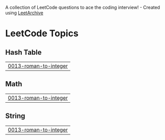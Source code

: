 A collection of LeetCode questions to ace the coding interview! - Created using [LeetArchive](https://github.com/anujlunawat/LeetArchive)


<!---LeetCode Topics Start-->
# LeetCode Topics
## Hash Table
|  |
| ------- |
| [0013-roman-to-integer](https://github.com/izuxhd/DSA-Notes/tree/main/LeetCode/0013-roman-to-integer) |
## Math
|  |
| ------- |
| [0013-roman-to-integer](https://github.com/izuxhd/DSA-Notes/tree/main/LeetCode/0013-roman-to-integer) |
## String
|  |
| ------- |
| [0013-roman-to-integer](https://github.com/izuxhd/DSA-Notes/tree/main/LeetCode/0013-roman-to-integer) |
<!---LeetCode Topics End-->
